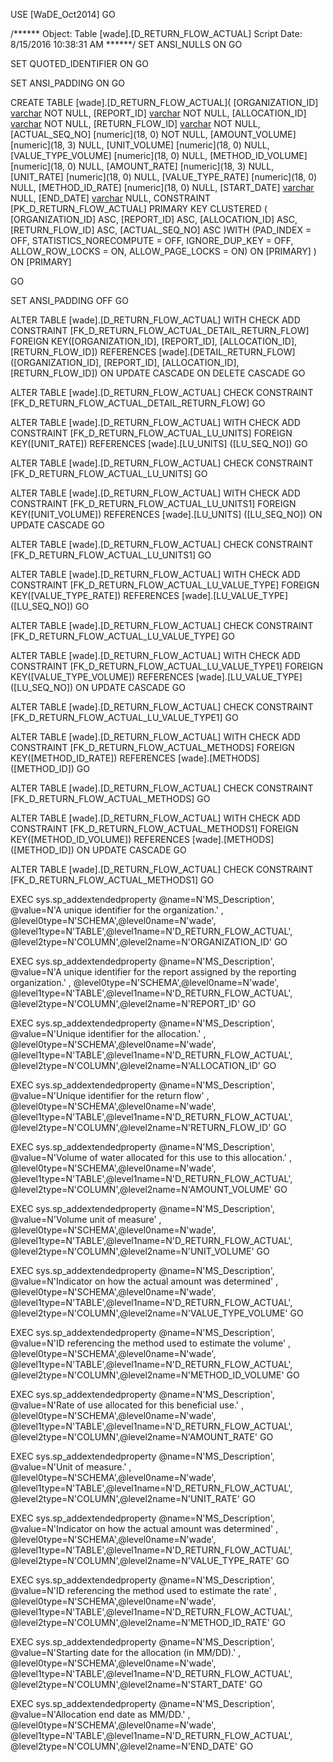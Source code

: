 ﻿USE [WaDE_Oct2014]
GO

/****** Object:  Table [wade].[D_RETURN_FLOW_ACTUAL]    Script Date: 8/15/2016 10:38:31 AM ******/
SET ANSI_NULLS ON
GO

SET QUOTED_IDENTIFIER ON
GO

SET ANSI_PADDING ON
GO

CREATE TABLE [wade].[D_RETURN_FLOW_ACTUAL](
	[ORGANIZATION_ID] [varchar](10) NOT NULL,
	[REPORT_ID] [varchar](35) NOT NULL,
	[ALLOCATION_ID] [varchar](60) NOT NULL,
	[RETURN_FLOW_ID] [varchar](35) NOT NULL,
	[ACTUAL_SEQ_NO] [numeric](18, 0) NOT NULL,
	[AMOUNT_VOLUME] [numeric](18, 3) NULL,
	[UNIT_VOLUME] [numeric](18, 0) NULL,
	[VALUE_TYPE_VOLUME] [numeric](18, 0) NULL,
	[METHOD_ID_VOLUME] [numeric](18, 0) NULL,
	[AMOUNT_RATE] [numeric](18, 3) NULL,
	[UNIT_RATE] [numeric](18, 0) NULL,
	[VALUE_TYPE_RATE] [numeric](18, 0) NULL,
	[METHOD_ID_RATE] [numeric](18, 0) NULL,
	[START_DATE] [varchar](5) NULL,
	[END_DATE] [varchar](5) NULL,
 CONSTRAINT [PK_D_RETURN_FLOW_ACTUAL] PRIMARY KEY CLUSTERED 
(
	[ORGANIZATION_ID] ASC,
	[REPORT_ID] ASC,
	[ALLOCATION_ID] ASC,
	[RETURN_FLOW_ID] ASC,
	[ACTUAL_SEQ_NO] ASC
)WITH (PAD_INDEX = OFF, STATISTICS_NORECOMPUTE = OFF, IGNORE_DUP_KEY = OFF, ALLOW_ROW_LOCKS = ON, ALLOW_PAGE_LOCKS = ON) ON [PRIMARY]
) ON [PRIMARY]

GO

SET ANSI_PADDING OFF
GO

ALTER TABLE [wade].[D_RETURN_FLOW_ACTUAL]  WITH CHECK ADD  CONSTRAINT [FK_D_RETURN_FLOW_ACTUAL_DETAIL_RETURN_FLOW] FOREIGN KEY([ORGANIZATION_ID], [REPORT_ID], [ALLOCATION_ID], [RETURN_FLOW_ID])
REFERENCES [wade].[DETAIL_RETURN_FLOW] ([ORGANIZATION_ID], [REPORT_ID], [ALLOCATION_ID], [RETURN_FLOW_ID])
ON UPDATE CASCADE
ON DELETE CASCADE
GO

ALTER TABLE [wade].[D_RETURN_FLOW_ACTUAL] CHECK CONSTRAINT [FK_D_RETURN_FLOW_ACTUAL_DETAIL_RETURN_FLOW]
GO

ALTER TABLE [wade].[D_RETURN_FLOW_ACTUAL]  WITH CHECK ADD  CONSTRAINT [FK_D_RETURN_FLOW_ACTUAL_LU_UNITS] FOREIGN KEY([UNIT_RATE])
REFERENCES [wade].[LU_UNITS] ([LU_SEQ_NO])
GO

ALTER TABLE [wade].[D_RETURN_FLOW_ACTUAL] CHECK CONSTRAINT [FK_D_RETURN_FLOW_ACTUAL_LU_UNITS]
GO

ALTER TABLE [wade].[D_RETURN_FLOW_ACTUAL]  WITH CHECK ADD  CONSTRAINT [FK_D_RETURN_FLOW_ACTUAL_LU_UNITS1] FOREIGN KEY([UNIT_VOLUME])
REFERENCES [wade].[LU_UNITS] ([LU_SEQ_NO])
ON UPDATE CASCADE
GO

ALTER TABLE [wade].[D_RETURN_FLOW_ACTUAL] CHECK CONSTRAINT [FK_D_RETURN_FLOW_ACTUAL_LU_UNITS1]
GO

ALTER TABLE [wade].[D_RETURN_FLOW_ACTUAL]  WITH CHECK ADD  CONSTRAINT [FK_D_RETURN_FLOW_ACTUAL_LU_VALUE_TYPE] FOREIGN KEY([VALUE_TYPE_RATE])
REFERENCES [wade].[LU_VALUE_TYPE] ([LU_SEQ_NO])
GO

ALTER TABLE [wade].[D_RETURN_FLOW_ACTUAL] CHECK CONSTRAINT [FK_D_RETURN_FLOW_ACTUAL_LU_VALUE_TYPE]
GO

ALTER TABLE [wade].[D_RETURN_FLOW_ACTUAL]  WITH CHECK ADD  CONSTRAINT [FK_D_RETURN_FLOW_ACTUAL_LU_VALUE_TYPE1] FOREIGN KEY([VALUE_TYPE_VOLUME])
REFERENCES [wade].[LU_VALUE_TYPE] ([LU_SEQ_NO])
ON UPDATE CASCADE
GO

ALTER TABLE [wade].[D_RETURN_FLOW_ACTUAL] CHECK CONSTRAINT [FK_D_RETURN_FLOW_ACTUAL_LU_VALUE_TYPE1]
GO

ALTER TABLE [wade].[D_RETURN_FLOW_ACTUAL]  WITH CHECK ADD  CONSTRAINT [FK_D_RETURN_FLOW_ACTUAL_METHODS] FOREIGN KEY([METHOD_ID_RATE])
REFERENCES [wade].[METHODS] ([METHOD_ID])
GO

ALTER TABLE [wade].[D_RETURN_FLOW_ACTUAL] CHECK CONSTRAINT [FK_D_RETURN_FLOW_ACTUAL_METHODS]
GO

ALTER TABLE [wade].[D_RETURN_FLOW_ACTUAL]  WITH CHECK ADD  CONSTRAINT [FK_D_RETURN_FLOW_ACTUAL_METHODS1] FOREIGN KEY([METHOD_ID_VOLUME])
REFERENCES [wade].[METHODS] ([METHOD_ID])
ON UPDATE CASCADE
GO

ALTER TABLE [wade].[D_RETURN_FLOW_ACTUAL] CHECK CONSTRAINT [FK_D_RETURN_FLOW_ACTUAL_METHODS1]
GO

EXEC sys.sp_addextendedproperty @name=N'MS_Description', @value=N'A unique identifier for the organization.' , @level0type=N'SCHEMA',@level0name=N'wade', @level1type=N'TABLE',@level1name=N'D_RETURN_FLOW_ACTUAL', @level2type=N'COLUMN',@level2name=N'ORGANIZATION_ID'
GO

EXEC sys.sp_addextendedproperty @name=N'MS_Description', @value=N'A unique identifier for the report assigned by the reporting organization.' , @level0type=N'SCHEMA',@level0name=N'wade', @level1type=N'TABLE',@level1name=N'D_RETURN_FLOW_ACTUAL', @level2type=N'COLUMN',@level2name=N'REPORT_ID'
GO

EXEC sys.sp_addextendedproperty @name=N'MS_Description', @value=N'Unique identifier for the allocation.' , @level0type=N'SCHEMA',@level0name=N'wade', @level1type=N'TABLE',@level1name=N'D_RETURN_FLOW_ACTUAL', @level2type=N'COLUMN',@level2name=N'ALLOCATION_ID'
GO

EXEC sys.sp_addextendedproperty @name=N'MS_Description', @value=N'Unique identifier for the return flow' , @level0type=N'SCHEMA',@level0name=N'wade', @level1type=N'TABLE',@level1name=N'D_RETURN_FLOW_ACTUAL', @level2type=N'COLUMN',@level2name=N'RETURN_FLOW_ID'
GO

EXEC sys.sp_addextendedproperty @name=N'MS_Description', @value=N'Volume of water allocated for this use to this allocation.' , @level0type=N'SCHEMA',@level0name=N'wade', @level1type=N'TABLE',@level1name=N'D_RETURN_FLOW_ACTUAL', @level2type=N'COLUMN',@level2name=N'AMOUNT_VOLUME'
GO

EXEC sys.sp_addextendedproperty @name=N'MS_Description', @value=N'Volume unit of measure' , @level0type=N'SCHEMA',@level0name=N'wade', @level1type=N'TABLE',@level1name=N'D_RETURN_FLOW_ACTUAL', @level2type=N'COLUMN',@level2name=N'UNIT_VOLUME'
GO

EXEC sys.sp_addextendedproperty @name=N'MS_Description', @value=N'Indicator on how the actual amount was determined' , @level0type=N'SCHEMA',@level0name=N'wade', @level1type=N'TABLE',@level1name=N'D_RETURN_FLOW_ACTUAL', @level2type=N'COLUMN',@level2name=N'VALUE_TYPE_VOLUME'
GO

EXEC sys.sp_addextendedproperty @name=N'MS_Description', @value=N'ID referencing the method used to estimate the volume' , @level0type=N'SCHEMA',@level0name=N'wade', @level1type=N'TABLE',@level1name=N'D_RETURN_FLOW_ACTUAL', @level2type=N'COLUMN',@level2name=N'METHOD_ID_VOLUME'
GO

EXEC sys.sp_addextendedproperty @name=N'MS_Description', @value=N'Rate of use allocated for this beneficial use.' , @level0type=N'SCHEMA',@level0name=N'wade', @level1type=N'TABLE',@level1name=N'D_RETURN_FLOW_ACTUAL', @level2type=N'COLUMN',@level2name=N'AMOUNT_RATE'
GO

EXEC sys.sp_addextendedproperty @name=N'MS_Description', @value=N'Unit of measure.' , @level0type=N'SCHEMA',@level0name=N'wade', @level1type=N'TABLE',@level1name=N'D_RETURN_FLOW_ACTUAL', @level2type=N'COLUMN',@level2name=N'UNIT_RATE'
GO

EXEC sys.sp_addextendedproperty @name=N'MS_Description', @value=N'Indicator on how the actual amount was determined' , @level0type=N'SCHEMA',@level0name=N'wade', @level1type=N'TABLE',@level1name=N'D_RETURN_FLOW_ACTUAL', @level2type=N'COLUMN',@level2name=N'VALUE_TYPE_RATE'
GO

EXEC sys.sp_addextendedproperty @name=N'MS_Description', @value=N'ID referencing the method used to estimate the rate' , @level0type=N'SCHEMA',@level0name=N'wade', @level1type=N'TABLE',@level1name=N'D_RETURN_FLOW_ACTUAL', @level2type=N'COLUMN',@level2name=N'METHOD_ID_RATE'
GO

EXEC sys.sp_addextendedproperty @name=N'MS_Description', @value=N'Starting date for the allocation (in MM/DD).' , @level0type=N'SCHEMA',@level0name=N'wade', @level1type=N'TABLE',@level1name=N'D_RETURN_FLOW_ACTUAL', @level2type=N'COLUMN',@level2name=N'START_DATE'
GO

EXEC sys.sp_addextendedproperty @name=N'MS_Description', @value=N'Allocation end date as MM/DD.' , @level0type=N'SCHEMA',@level0name=N'wade', @level1type=N'TABLE',@level1name=N'D_RETURN_FLOW_ACTUAL', @level2type=N'COLUMN',@level2name=N'END_DATE'
GO


